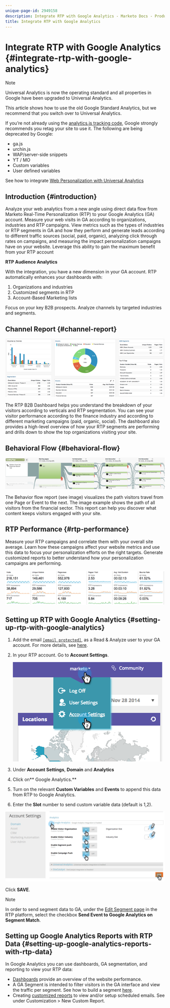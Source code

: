 ```yaml
---
unique-page-id: 2949158
description: Integrate RTP with Google Analytics - Marketo Docs - Product Documentation
title: Integrate RTP with Google Analytics
---
```


# Integrate RTP with Google Analytics {#integrate-rtp-with-google-analytics}

>[!NOTE]
>
>Universal Analytics is now the operating standard and all properties in Google have been upgraded to Universal Analytics.
>
>This article shows how to use the old Google Standard Analytics, but we recommend that you switch over to Universal Analytics.
>
>If you’re not already using the [analytics.js tracking code](https://developers.google.com/analytics/devguides/collection/analyticsjs/), Google strongly recommends you retag your site to use it. The following are being deprecated by Google:
>
>* ga.js
>* urchin.js
>* WAP/server-side snippets
>* YT / MO
>* Custom variables
>* User defined variables
>
>See how to integrate [Web Personalization with Universal Analytics](integrate-rtp-with-google-universal-analytics.md)

## Introduction {#introduction}

Analyze your web analytics from a new angle using direct data flow from Marketo Real-Time Personalization (RTP) to your Google Analytics (GA) account. Measure your web visits in GA according to organizations, industries and RTP campaigns. View metrics such as the types of industries or RTP segments in GA and how they perform and generate leads according to different traffic sources (social, paid, organic), analyzing click through rates on campaigns, and measuring the impact personalization campaigns have on your website. Leverage this ability to gain the maximum benefit from your RTP account

**RTP Audience Analytics**

With the integration, you have a new dimension in your GA account. RTP automatically enhances your dashboards with:

1. Organizations and industries
1. Customized segments in RTP
1. Account-Based Marketing lists

Focus on your key B2B prospects. Analyze channels by targeted industries and segments.

## Channel Report {#channel-report}

![](assets/image2014-11-28-16-3a39-3a28.png)

The RTP B2B Dashboard helps you understand the breakdown of your visitors according to verticals and RTP segmentation. You can see your visitor performance according to the finance industry and according to different marketing campaigns (paid, organic, social). The dashboard also provides a high-level overview of how your RTP segments are performing and drills down to show the top organizations visiting your site.

## Behavioral Flow {#behavioral-flow}

![](assets/image2014-11-28-16-3a40-3a43.png)

The Behavior flow report (see image) visualizes the path visitors travel from one Page or Event to the next. The image example shows the path of all visitors from the financial sector. This report can help you discover what content keeps visitors engaged with your site.

## RTP Performance {#rtp-performance}

Measure your RTP campaigns and correlate them with your overall site average. Learn how these campaigns affect your website metrics and use this data to focus your personalization efforts on the right targets. Generate customized reports to better understand how your personalization campaigns are performing.

![](assets/image2014-11-28-16-3a47-3a0.png)

## Setting up RTP with Google Analytics {#setting-up-rtp-with-google-analytics}

1. Add the email [`[email protected]`](http://docs.marketo.com/cdn-cgi/l/email-protection#0674727628616734466b67746d6372692865696b), as a Read & Analyze user to your GA account. For more details, see [here](https://support.google.com/analytics/answer/2884495?hl=en).
1. In your RTP account. Go to **Account Settings**.

   ![](assets/image2014-11-28-16-3a54-3a40.png)

1. Under **Account Settings**, **Domain** and **Analytics**
1. Click on** Google Analytics.**
1. Turn on the relevant **Custom Variables** and **Events** to append this data from RTP to Google Analytics.
1. Enter the **Slot** number to send custom variable data (default is 1,2).

![](assets/image2014-11-28-17-3a0-3a17.png)

Click **SAVE**.

>[!NOTE]
>
>In order to send segment data to GA, under the [Edit Segment page](/help/marketo/product-docs/web-personalization/using-web-segments/create-a-basic-web-segment.md) in the RTP platform, select the checkbox **Send Event to Google Analytics on Segment Match**.

## Setting up Google Analytics Reports with RTP Data {#setting-up-google-analytics-reports-with-rtp-data}

In Google Analytics you can use dashboards, GA segmentation, and reporting to view your RTP data:

* [Dashboards](https://support.google.com/analytics/answer/1068216?hl=en) provide an overview of the website performance.
* A GA Segment is intended to filter visitors in the GA interface and view the traffic per segment. See how to build a segment [here](https://support.google.com/analytics/answer/3124493?hl=en).
* Creating [customized reports](https://support.google.com/analytics/answer/1033013?hl=en) to view and/or setup scheduled emails. See under Customization > New Custom Report.
